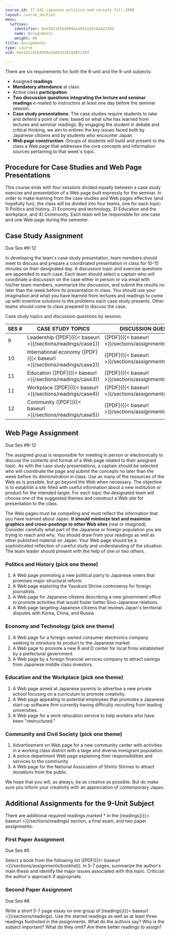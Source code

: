 ```yaml
---
course_id: 17-541-japanese-politics-and-society-fall-2008
layout: course_section
menu:
  leftnav:
    identifier: 6ee1b21b5b4009a3a663a2818a822493
    name: Assignments
    weight: 40
title: Assignments
type: course
uid: 6ee1b21b5b4009a3a663a2818a822493

---
```


There are six requirements for both the 6-unit and the 9-unit subjects:

*   Assigned **readings**
*   **Mandatory attendance** at class
*   Active class **participation**
*   **Two discussion questions integrating the lecture and seminar readings** e-mailed to instructors at least one day before the seminar session.
*   **Case study presentations**: The case studies require students to take and defend a point of view, based on what s/he has learned from lectures and seminar readings. By engaging the student in debate and critical thinking, we aim to enliven the key issues faced both by Japanese citizens and by students who encounter Japan.
*   **Web page construction**: Groups of students will build and present to the class a Web page that addresses the core concepts and information sources pertaining to that week's topic.

Procedure for Case Studies and Web Page Presentations
-----------------------------------------------------

This course ends with four sessions divided equally between a case study exercise and presentation of a Web page built expressly for the seminar. In order to make learning from the case studies and Web pages effective (and hopefully fun), the class will be divided into four teams, one for each topic: 1) Politics and history, 2) Economy and technology, 3) Education and the workplace, and 4) Community. Each team will be responsible for one case and one Web page during the semester.

Case Study Assignment
---------------------

Due Ses #9-12

In developing the team's case study presentation, team members should meet to discuss and prepare a coordinated presentation in class for 10-15 minutes on their designated day. A discussion topic and exercise questions are appended to each case. Each team should select a captain who will coordinate a discussion on the case either in person or via email with his/her team members, summarize the discussion, and submit the results no later than the week before its presentation in class. You should use your imagination and what you have learned from lectures and readings to come up with inventive solutions to the problems each case study presents. Other teams should come to class prepared to discuss the case.

Case study topics and discussion questions by session:

| SES # | CASE STUDY TOPICS | DISCUSSION QUESTIONS |
| --- | --- | --- |
| 9 | Leadership ([PDF]({{< baseurl >}}/sections/readings/case1)) | ([PDF]({{< baseurl >}}/sections/assignments/questions1)) |
| 10 | International economy ([PDF]({{< baseurl >}}/sections/readings/case2)) | ([PDF]({{< baseurl >}}/sections/assignments/questions2)) |
| 11 | Education ([PDF]({{< baseurl >}}/sections/readings/case3)) | ([PDF]({{< baseurl >}}/sections/assignments/questions3)) |
| 11 | Workplace ([PDF]({{< baseurl >}}/sections/readings/case4)) | ([PDF]({{< baseurl >}}/sections/assignments/questions4)) |
| 12 | Community ([PDF]({{< baseurl >}}/sections/readings/case5)) | ([PDF]({{< baseurl >}}/sections/assignments/questions5)) 

Web Page Assignment
-------------------

Due Ses #9-12

The assigned group is responsible for meeting in person or electronically to discuss the contents and format of a Web page related to their assigned topic. As with the case study presentations, a captain should be selected who will coordinate the page and submit the concepts no later than the week before its demonstration in class. Use as many of the resources of the Web as is possible, but go beyond the Web when necessary. The objective is to establish a site filled with useful information about a new institution or product for the intended target. For each topic the designated team will choose one of the suggested themes and construct a Web site for presentation to the class.

The Web pages must be compelling and must reflect the information that you have learned about Japan. **It should minimize text and maximize graphics and cross-postings to other Web sites** (real or imagined). Consider carefully what part of the Japanese or foreign population you are trying to reach and why. You should draw from your readings as well as other published material on Japan. Your Web page should be a sophisticated reflection of careful study and understanding of the situation. The team leader should present with the help of one or two others.

### Politics and History (pick one theme)

1.  A Web page promoting a new political party to Japanese voters that promises major structural reform.
2.  A Web page exploring the Yasukuni Shrine controversy for foreign journalists.
3.  A Web page for Japanese citizens describing a new government office to promote activities that would foster better Sino-Japanese relations.
4.  A Web page targeting Japanese citizens that reviews Japan's territorial disputes with Korea, China, and Russia.

### Economy and Technology (pick one theme)

1.  A Web page for a foreign-owned consumer electronics company seeking to introduce its product to the Japanese market.
2.  A Web page to promote a new R and D center for local firms established by a prefectural government.
3.  A Web page by a foreign financial services company to attract savings from Japanese middle class investors.

### Education and the Workplace (pick one theme)

1.  A Web page aimed at Japanese parents to advertise a new private school focusing on a curriculum to promote creativity.
2.  A Web page appealing to potential employees that promotes a Japanese start-up software firm currently having difficulty recruiting from leading universities.
3.  A Web page for a work relocation service to help workers who have been "restructured."

### Community and Civil Society (pick one theme)

1.  Advertisement on Web page for a new community center with activities in a working class district with a large and diverse immigrant population.
2.  A police department Web page explaining their responsibilities and services to the community.
3.  A Web page for the National Association of Shinto Shrines to attract donations from the public.

We hope that you will, as always, be as creative as possible. But do make sure you inform your creativity with an appreciation of contemporary Japan.

Additional Assignments for the 9-Unit Subject
---------------------------------------------

There are additional required readings marked \* in the [readings]({{< baseurl >}}/sections/readings) section, a final exam, and two paper assignments:

### First Paper Assignment

Due Ses #5

Select a book from the following list ([PDF]({{< baseurl >}}/sections/assignments/booklist)). In 5-7 pages, summarize the author's main thesis and identify the major issues associated with this topic. Criticize the author's approach if appropriate.

### Second Paper Assignment

Due Ses #8

Write a short 5-7 page essay on one group of [readings]({{< baseurl >}}/sections/readings). Use the starred readings as well as at least three readings footnoted in the assignments. What do the authors say? Why is the subject important? What do they omit? Are there better readings to assign?